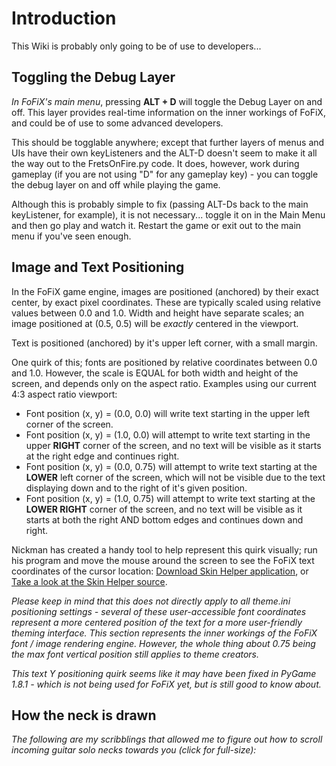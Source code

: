 
# Introduction #

This Wiki is probably only going to be of use to developers...


## Toggling the Debug Layer ##
_In FoFiX's main menu_, pressing **ALT + D** will toggle the Debug Layer on and off.  This layer provides real-time information on the inner workings of FoFiX, and could be of use to some advanced developers.

This should be togglable anywhere; except that further layers of menus and UIs have their own keyListeners and the ALT-D doesn't seem to make it all the way out to the FretsOnFire.py code.  It does, however, work during gameplay (if you are not using "D" for any gameplay key) - you can toggle the debug layer on and off while playing the game.

Although this is probably simple to fix (passing ALT-Ds back to the main keyListener, for example), it is not necessary... toggle it on in the Main Menu and then go play and watch it.  Restart the game or exit out to the main menu if you've seen enough.


## Image and Text Positioning ##
In the FoFiX game engine, images are positioned (anchored) by their exact center, by exact pixel coordinates.  These are typically scaled using relative values between 0.0 and 1.0.  Width and height have separate scales; an image positioned at (0.5, 0.5) will be _exactly_ centered in the viewport.

Text is positioned (anchored) by it's upper left corner, with a small margin.

One quirk of this; fonts are positioned by relative coordinates between 0.0 and 1.0.  However, the scale is EQUAL for both width and height of the screen, and depends only on the aspect ratio.
Examples using our current 4:3 aspect ratio viewport:
  * Font position (x, y) = (0.0, 0.0) will write text starting in the upper left corner of the screen.
  * Font position (x, y) = (1.0, 0.0) will attempt to write text starting in the upper **RIGHT** corner of the screen, and no text will be visible as it starts at the right edge and continues right.
  * Font position (x, y) = (0.0, 0.75) will attempt to write text starting at the **LOWER** left corner of the screen, which will not be visible due to the text displaying down and to the right of it's given position.
  * Font position (x, y) = (1.0, 0.75) will attempt to write text starting at the **LOWER RIGHT** corner of the screen, and no text will be visible as it starts at both the right AND bottom edges and continues down and right.

Nickman has created a handy tool to help represent this quirk visually; run his program and move the mouse around the screen to see the FoFiX text coordinates of the cursor location: [Download Skin Helper application](http://www.mediafire.com/file/d1yn05inrjn/FoFiX_SH.zip), or [Take a look at the Skin Helper source](http://www.fretsonfire.net/forums/viewtopic.php?f=11&t=25040&p=345683#p345700).

_Please keep in mind that this does not directly apply to all theme.ini positioning settings - several of these user-accessible font coordinates represent a more centered position of the text for a more user-friendly theming interface.  This section represents the inner workings of the FoFiX font / image rendering engine.  However, the whole thing about 0.75 being the max font vertical position still applies to theme creators._

_This text Y positioning quirk seems like it may have been fixed in PyGame 1.8.1 - which is not being used for FoFiX yet, but is still good to know about._

## How the neck is drawn ##
_The following are my scribblings that allowed me to figure out how to scroll incoming guitar solo necks towards you (click for full-size):_

![![](http://i36.tinypic.com/10dw2hj.jpg)](http://i34.tinypic.com/jimexs.jpg)